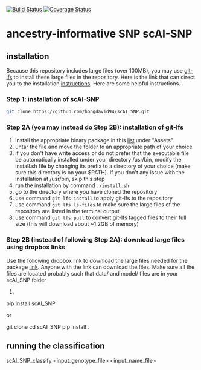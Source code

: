 [![Build Status](https://travis-ci.com/hongdavid94/ancestry.svg?branch=main)](https://travis-ci.com/hongdavid94/ancestry)
[![Coverage Status](https://coveralls.io/repos/github/hongdavid94/ancestry/badge.svg?branch=main)](https://coveralls.io/github/hongdavid94/ancestry?branch=main)

# ancestry-informative SNP scAI-SNP

## installation

Because this repository includes large files (over 100MB), you may use [git-lfs](https://git-lfs.com/) to install these large files in the repository. Here is the link that can direct you to the installation [instructions](https://github.com/git-lfs/git-lfs?utm_source=gitlfs_site&utm_medium=installation_link&utm_campaign=gitlfs#installing). Here are some helpful instructions.

### Step 1: installation of scAI-SNP

```bash
git clone https://github.com/hongdavid94/scAI_SNP.git
```

### Step 2A (you may instead do Step 2B): installation of git-lfs

1. install the appropriate binary package in this [list](https://github.com/git-lfs/git-lfs/releases) under "Assets"
2. untar the file and move the folder to an appropriate path of your choice
3. if you don't have write access or do not prefer that the executable file be automatically installed under your directory /usr/bin, modify the install.sh file by changing its prefix to a directory of your choice (make sure this directory is on your $PATH). If you don't any issue with the installation at /usr/bin, skip this step
4. run the installation by command `./install.sh`
5. go to the directory where you have cloned the repository
6. use command `git lfs install` to apply git-lfs to the repository
7. use command `git lfs ls-files` to make sure the large files of the repository are listed in the terminal output
8. use command `git lfs pull` to convert git-lfs tagged files to their full size (this will download about ~1.2GB of memory)

### Step 2B (instead of following Step 2A): download large files using dropbox links

Use the following dropbox link to download the large files needed for the package [link](https://www.dropbox.com/sh/t8asohtbg6y8y8i/AABgztiVy4LlZ5DEwR4UZLi_a?dl=0). Anyone with the link can download the files. Make sure all the files are located probably such that
data/ and model/ files are in your scAI_SNP folder



1. 

pip install scAI_SNP

or

git clone
cd scAI_SNP
pip install .

## running the classification

scAI_SNP_classify <input_genotype_file> <input_name_file>
